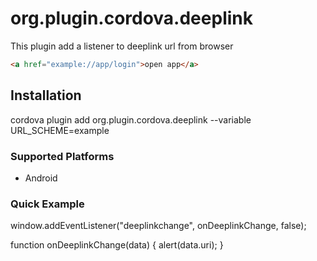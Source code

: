 <!---
    Licensed to the Apache Software Foundation (ASF) under one
    or more contributor license agreements.  See the NOTICE file
    distributed with this work for additional information
    regarding copyright ownership.  The ASF licenses this file
    to you under the Apache License, Version 2.0 (the
    "License"); you may not use this file except in compliance
    with the License.  You may obtain a copy of the License at

      http://www.apache.org/licenses/LICENSE-2.0

    Unless required by applicable law or agreed to in writing,
    software distributed under the License is distributed on an
    "AS IS" BASIS, WITHOUT WARRANTIES OR CONDITIONS OF ANY
    KIND, either express or implied.  See the License for the
    specific language governing permissions and limitations
    under the License.
-->

# org.plugin.cordova.deeplink

This plugin add a listener to deeplink url from browser

```html
<a href="example://app/login">open app</a>
````

## Installation

cordova plugin add org.plugin.cordova.deeplink --variable URL_SCHEME=example

### Supported Platforms

- Android

### Quick Example

window.addEventListener("deeplinkchange", onDeeplinkChange, false);

function onDeeplinkChange(data) {
	alert(data.uri);
}
